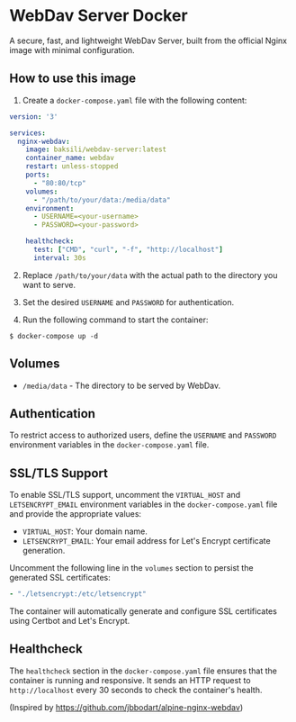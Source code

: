 # WebDav Server Docker

A secure, fast, and lightweight WebDav Server, built from the official Nginx image with minimal configuration.

## How to use this image

1. Create a `docker-compose.yaml` file with the following content:

```yaml
version: '3'

services:
  nginx-webdav:
    image: baksili/webdav-server:latest
    container_name: webdav
    restart: unless-stopped
    ports:
      - "80:80/tcp"
    volumes:
      - "/path/to/your/data:/media/data"
    environment:
      - USERNAME=<your-username>
      - PASSWORD=<your-password>

    healthcheck:
      test: ["CMD", "curl", "-f", "http://localhost"]
      interval: 30s

```

2. Replace `/path/to/your/data` with the actual path to the directory you want to serve.

3. Set the desired `USERNAME` and `PASSWORD` for authentication.

4. Run the following command to start the container:

```console
$ docker-compose up -d
```

## Volumes
- `/media/data` - The directory to be served by WebDav.

## Authentication
To restrict access to authorized users, define the `USERNAME` and `PASSWORD` environment variables in the `docker-compose.yaml` file.

## SSL/TLS Support
To enable SSL/TLS support, uncomment the `VIRTUAL_HOST` and `LETSENCRYPT_EMAIL` environment variables in the `docker-compose.yaml` file and provide the appropriate values:

- `VIRTUAL_HOST`: Your domain name.
- `LETSENCRYPT_EMAIL`: Your email address for Let's Encrypt certificate generation.

Uncomment the following line in the `volumes` section to persist the generated SSL certificates:

```yaml
- "./letsencrypt:/etc/letsencrypt"
```

The container will automatically generate and configure SSL certificates using Certbot and Let's Encrypt.

## Healthcheck
The `healthcheck` section in the `docker-compose.yaml` file ensures that the container is running and responsive. It sends an HTTP request to `http://localhost` every 30 seconds to check the container's health.

(Inspired by https://github.com/jbbodart/alpine-nginx-webdav)
